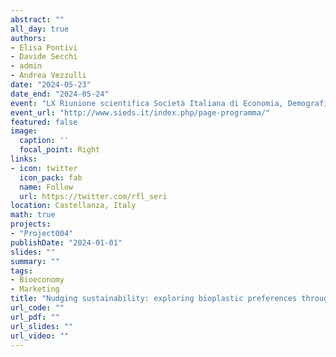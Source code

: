 ```yaml
---
abstract: ""
all_day: true
authors:
- Elisa Pontivi
- Davide Secchi
- admin
- Andrea Vezzulli
date: "2024-05-23"
date_end: "2024-05-24"
event: "LX Riunione scientifica Società Italiana di Economia, Demografia e Statistica (SIEDS)"
event_url: "http://www.sieds.it/index.php/page-programma/"
featured: false
image:
  caption: ''
  focal_point: Right
links:
- icon: twitter
  icon_pack: fab
  name: Follow
  url: https://twitter.com/rfl_seri
location: Castellanza, Italy
math: true
projects:
- "Project004"
publishDate: "2024-01-01"
slides: ""
summary: ""
tags:
- Bioeconomy
- Marketing
title: "Nudging sustainability: exploring bioplastic preferences through consumer choices"
url_code: ""
url_pdf: ""
url_slides: ""
url_video: ""
---
```

